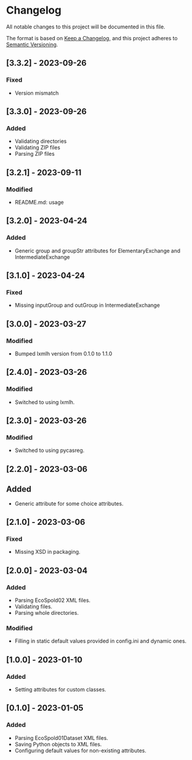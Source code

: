 # Changelog

All notable changes to this project will be documented in this file.

The format is based on [Keep a Changelog](https://keepachangelog.com/en/1.0.0/),
and this project adheres to [Semantic Versioning](https://semver.org/spec/v2.0.0.html).

## [3.3.2] - 2023-09-26

### Fixed
- Version mismatch

## [3.3.0] - 2023-09-26

### Added
- Validating directories
- Validating ZIP files
- Parsing ZIP files

## [3.2.1] - 2023-09-11

### Modified
- README.md: usage

## [3.2.0] - 2023-04-24

### Added
- Generic group and groupStr attributes for ElementaryExchange and IntermediateExchange

## [3.1.0] - 2023-04-24

### Fixed
- Missing inputGroup and outGroup in IntermediateExchange

## [3.0.0] - 2023-03-27

### Modified
- Bumped lxmlh version from 0.1.0 to 1.1.0

## [2.4.0] - 2023-03-26

### Modified
- Switched to using lxmlh.

## [2.3.0] - 2023-03-26

### Modified
- Switched to using pycasreg.

## [2.2.0] - 2023-03-06

## Added
- Generic attribute for some choice attributes.

## [2.1.0] - 2023-03-06

### Fixed
- Missing XSD in packaging.

## [2.0.0] - 2023-03-04

### Added
- Parsing EcoSpold02 XML files.
- Validating files.
- Parsing whole directories.

### Modified
- Filling in static default values provided in config.ini and dynamic ones.

## [1.0.0] - 2023-01-10

### Added
- Setting attributes for custom classes.

## [0.1.0] - 2023-01-05

### Added
- Parsing EcoSpold01Dataset XML files.
- Saving Python objects to XML files.
- Configuring default values for non-existing attributes.
